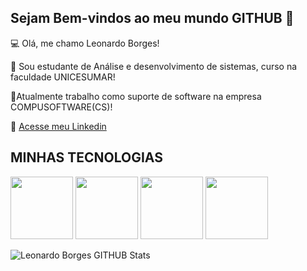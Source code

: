 ## Sejam Bem-vindos ao meu mundo GITHUB 👋

💻 Olá, me chamo Leonardo Borges!

📗 Sou estudante de Análise e desenvolvimento de sistemas, curso na faculdade UNICESUMAR!

💸Atualmente trabalho como suporte de software na empresa COMPUSOFTWARE(CS)!

💬 [Acesse meu Linkedin](https://www.linkedin.com/in/leonardo-borges-b7b5442b3?utm_source=share&utm_campaign=share_via&utm_content=profile&utm_medium=android_app)


## MINHAS TECNOLOGIAS 

<img src = "https://cdn.jsdelivr.net/gh/devicons/devicon@latest/icons/oracle/oracle-original.svg"
width ="100px">
<img src = "https://cdn.jsdelivr.net/gh/devicons/devicon@latest/icons/azuresqldatabase/azuresqldatabase-original.svg"
width ="100px">
<img src = "https://cdn.jsdelivr.net/gh/devicons/devicon@latest/icons/javascript/javascript-original.svg"
width ="100px">
<img src = "https://cdn.jsdelivr.net/gh/devicons/devicon@latest/icons/git/git-original-wordmark.svg"
width ="100px">


![Leonardo Borges GITHUB Stats](https://github-readme-stats.vercel.app/api?username=leoborges98&show_icons=true&theme=dark)
<!--
**Leoborges98/leoborges98** is a ✨ _special_ ✨ repository because its `README.md` (this file) appears on your GitHub profile.

Here are some ideas to get you started:

- 🔭 I’m currently working on ...
- 🌱 I’m currently learning ...
- 👯 I’m looking to collaborate on ...
- 🤔 I’m looking for help with ...
- 💬 Ask me about ...
- 📫 How to reach me: ...
- 😄 Pronouns: ...
- ⚡ Fun fact: ...
-->
